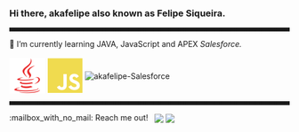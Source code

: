### Hi there, akafelipe also known as Felipe Siqueira.
<hr style="border-style: dashed;">
🌱 I’m currently learning JAVA, JavaScript and APEX <i>Salesforce.</i>

<div style="display: inline_block">
  <br>
  <img align="center" alt="akafelipe-Java" height="64" width="64" src="https://raw.githubusercontent.com/devicons/devicon/master/icons/java/java-plain.svg">
  <img align="center" alt="akfelipe-JS" height="64" width="64" src="https://raw.githubusercontent.com/devicons/devicon/master/icons/javascript/javascript-plain.svg">
  <img align="center" alt="akafelipe-Salesforce" src="https://c1.sfdcstatic.com/content/dam/sfdc-docs/www/logos/logo-salesforce.svg">
</div>

<div> 
  <hr style="border-style: dashed;">
  :mailbox_with_no_mail: Reach me out!&nbsp;&nbsp;                       
  <a href="mailto:sqr.felipe@gmail.com"><img align="center" src="https://img.shields.io/badge/GMAIL-red"></a>
  <a href="https://www.linkedin.com/in/felipesiqueirasilva" target="_blank"><img align="center" src="https://img.shields.io/badge/LINKEDIN-blue"></a>  
</div>


